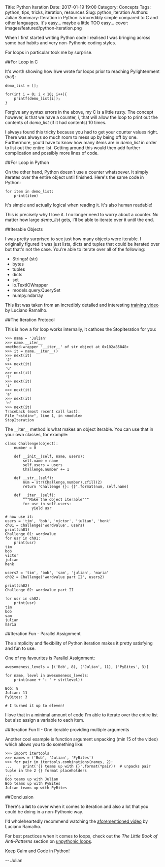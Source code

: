 Title: Python Iteration
Date: 2017-01-19 19:00
Category: Concepts
Tags: python, tips, tricks, iteration, resources
Slug: python_iteration
Authors: Julian
Summary: Iteration in Python is incredibly simple compared to C and other languages. It's easy... maybe a little TOO easy...
cover: images/featured/python-iteration.png

When I first started writing Python code I realised I was bringing across some bad habits and very non-Pythonic coding styles.

For loops in particular took me by surprise.


##For Loop in C

It's worth showing how I/we wrote for loops prior to reaching Pylightenment (ha!):

~~~~
demo_list = [];

for(int i = 0; i < 10; i++){
    printf(demo_list[i]);
}
~~~~

Forgive any syntax errors in the above, my C is a little rusty.
The concept however, is that we have a counter, *i*, that will allow the loop to print out the contents of *demo_list* (if it had contents) 10 times.

I always found this tricky because you had to get your counter values right. There was always so much room to mess up by being off by one. Furthermore, you'd have to know how many items are in *demo_list* in order to list out the entire list. Getting around this would then add further complication and possibly more lines of code.


##For Loop in Python

On the other hand, Python doesn't use a counter whatsoever. It simply iterates over the entire object until finished. Here's the same code in Python:

~~~~
for item in demo_list:
    print(item)
~~~~

It's simple and actually logical when reading it. It's also human readable!

This is precisely why I love it. I no longer need to worry about a counter. No matter how large *demo_list* gets, I'll be able to iterate over it until the end.


##Iterable Objects

I was pretty surprised to see just how many objects were iterable. I originally figured it was just lists, dicts and tuples that could be iterated over but that's not the case. You're able to iterate over all of the following:

- Strings! (str)
- bytes
- tuples
- dicts
- set
- io.TextIOWrapper
- models.query.QuerySet
- numpy.ndarray

This list was taken from an incredibly detailed and interesting [training video](https://www.youtube.com/watch?v=o5gByn3RKFI) by Luciano Ramalho.


##The Iteration Protocol

This is how a for loop works internally, it cathces the StopIteration for you:

	>>> name = 'Julian'
	>>> name.__iter__
	<method-wrapper '__iter__' of str object at 0x102a85848>
	>>> it = name.__iter__()
	>>> next(it)
	'J'
	>>> next(it)
	'u'
	>>> next(it)
	'l'
	>>> next(it)
	'i'
	>>> next(it)
	'a'
	>>> next(it)
	'n'
	>>> next(it)
	Traceback (most recent call last):
	File "<stdin>", line 1, in <module>
	StopIteration

The \_\_iter\_\_ method is what makes an object iterable. You can use that in your own classes, for example:

	class Challenge(object):
		number = 0
		
		def __init__(self, name, users):
			self.name = name
			self.users = users
			Challenge.number += 1
		
		def __str__(self):
			num = str(Challenge.number).zfill(2)
			return 'Challenge {}: {}'.format(num, self.name)
		
		def __iter__(self):
			"""Make the object iterable"""
			for usr in self.users:
				yield usr

	# now use it:
	users = 'tim', 'bob', 'victor', 'julian', 'henk'
	ch01 = Challenge('wordvalue', users)
	print(ch01)
	Challenge 01: wordvalue
	for usr in ch01:
		print(usr)
	tim
	bob
	victor
	julian
	henk

	users2 = 'tim', 'bob', 'sam', 'julian', 'maria' 
	ch02 = Challenge('wordvalue part II', users2)

	print(ch02)
	Challenge 02: wordvalue part II

	for usr in ch02:
		print(usr)
	tim
	bob
	sam
	julian
	maria

##Iteration Fun - Parallel Assignment

The simplicity and flexibility of Python iteration makes it pretty satisfying and fun to use.

One of my favourites is Parallel Assignment:

~~~~
awesomeness_levels = [('Bob', 8), ('Julian', 11), ('PyBites', 3)]

for name, level in awesomeness_levels:
    print(name + ': ' + str(level))

Bob: 8
Julian: 11
PyBites: 3

# I turned it up to eleven!
~~~~

I love that in a minimal amount of code I'm able to iterate over the entire list but also assign a variable to each item.

##Iteration Fun II - One iterable providing multiple arguments

Another cool example is function argument unpacking (min 15 of the video) which allows you to do something like:

~~~~
>>> import itertools
>>> names = ('Bob', 'Julian', 'PyBites')
>>> for pair in itertools.combinations(names, 2):
...     print('{} teams up with {}'.format(*pair))  # unpacks pair tuple in the 2 {} format placeholders
... 
Bob teams up with Julian
Bob teams up with PyBites
Julian teams up with PyBites
~~~~

##Conclusion

There's a **lot** to cover when it comes to iteration and also a lot that you could be doing in a non-Pythonic way.

I'd wholeheartedly recommend watching the [aforementioned video](https://www.youtube.com/watch?v=o5gByn3RKFI) by Luciano Ramalho.

For best practices when it comes to loops, check out the *The Little Book of Anti-Patterns* section on [unpythonic loops](http://docs.quantifiedcode.com/python-code-patterns/readability/using_an_unpythonic_loop.html).

Keep Calm and Code in Python!

-- Julian
